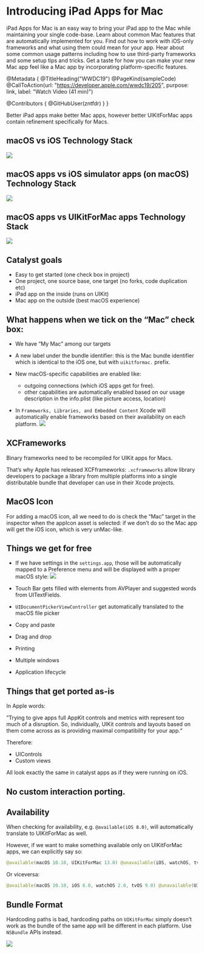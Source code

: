 # Introducing iPad Apps for Mac

iPad Apps for Mac is an easy way to bring your iPad app to the Mac while maintaining your single code-base. Learn about common Mac features that are automatically implemented for you. Find out how to work with iOS-only frameworks and what using them could mean for your app. Hear about some common usage patterns including how to use third-party frameworks and some setup tips and tricks. Get a taste for how you can make your new Mac app feel like a Mac app by incorporating platform-specific features.

@Metadata {
   @TitleHeading("WWDC19")
   @PageKind(sampleCode)
   @CallToAction(url: "https://developer.apple.com/wwdc19/205", purpose: link, label: "Watch Video (41 min)")

   @Contributors {
      @GitHubUser(zntfdr)
   }
}



Better iPad apps make better Mac apps, however better UIKitForMac apps contain refinement specifically for Macs.

## macOS vs iOS Technology Stack

![][macVSiosImage]

## macOS apps vs iOS simulator apps (on macOS) Technology Stack

![][macVSsimImage]

## macOS apps vs UIKitForMac apps Technology Stack

![][macVScatImage]

## Catalyst goals

- Easy to get started (one check box in project)
- One project, one source base, one target (no forks, code duplication etc)
- iPad app on the inside (runs on UIKit)
- Mac app on the outside (best macOS experience)

## What happens when we tick on the “Mac” check box:

- We have “My Mac” among our targets
- A new label under the bundle identifier: this is the Mac bundle identifier which is identical to the iOS one, but with `uikitformac.` prefix.
- New macOS-specific capabilities are enabled like:
  - outgoing connections (which iOS apps get for free). 
  - other capabilities are automatically enabled based on our usage description in the info.plist (like picture access, location)

- In `Frameworks, Libraries, and Embedded Content` Xcode will automatically enable frameworks based on their availability on each platform.
![][frameworksImage]

## XCFrameworks

Binary frameworks need to be recompiled for UIKit apps for Macs.

That’s why Apple has released XCFframeworks: 
`.xcframeworks` allow library developers to package a library from multiple platforms into a single distributable bundle that developer can use in their Xcode projects.

## MacOS Icon

For adding a macOS icon, all we need to do is check the “Mac” target in the inspector when the appIcon asset is selected: if we don’t do so the Mac app will get the iOS icon, which is very unMac-like.

## Things we get for free

- If we have settings in the `settings.app`, those will be automatically mapped to a Preference menu and will be displayed with a proper macOS style:
![][settingsImage]

- Touch Bar gets filled with elements from AVPlayer and suggested words from UITextFields.
- `UIDocumentPickerViewController` get automatically translated to the macOS file picker
- Copy and paste 
- Drag and drop 
- Printing
- Multiple windows 
- Application lifecycle

## Things that get ported as-is

In Apple words: 

”Trying to give apps full AppKit controls and metrics with represent too much of a disruption. So, individually, UIKit controls and layouts based on them come across as is providing maximal compatibility for your app.“

Therefore:

- UIControls
- Custom views

All look exactly the same in catalyst apps as if they were running on iOS.

## No custom interaction porting.

## Availability

When checking for availability, e.g. `@available(iOS 8.0)`, will automatically translate to UIKitForMac as well. 

However, if we want to make something available only on UIKitForMac apps, we can explicitly say so: 

```swift
@available(macOS 10.10, UIKitForMac 13.0) @unavailable(iOS, watchOS, tvOS) 
```

Or viceversa:

```swift
@available(macOS 10.10, iOS 8.0, watchOS 2.0, tvOS 9.0) @unavailable(UIKitForMac) 
```

## Bundle Format

Hardcoding paths is bad, hardcoding paths on `UIKitForMac` simply doesn’t work as the bundle of the same app will be different in each platform. Use `NSBundle` APIs instead.

![][cookieImage]

[macVSiosImage]: WWDC19-205-macVSios
[macVSsimImage]: WWDC19-205-macVSsim
[macVScatImage]: WWDC19-205-macVScat
[frameworksImage]: WWDC19-205-frameworks
[settingsImage]: WWDC19-205-settings
[cookieImage]: WWDC19-205-cookie